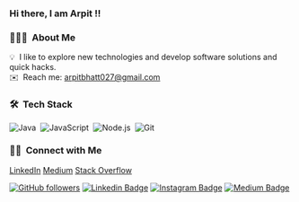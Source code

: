 ### Hi there, I am Arpit !!

### 👨🏻‍💻 &nbsp;About Me

💡 &nbsp;I like to explore new technologies and develop software solutions and quick hacks.<br>
✉️ &nbsp;Reach me: arpitbhatt027@gmail.com

### 🛠 &nbsp;Tech Stack
![Java](https://img.shields.io/badge/-Java-05122A?style=flat&logo=Java&logoColor=FFA518)&nbsp;
![JavaScript](https://img.shields.io/badge/-JavaScript-05122A?style=flat&logo=javascript)&nbsp;
![Node.js](https://img.shields.io/badge/-Node.js-05122A?style=flat&logo=node.js)&nbsp;
![Git](https://img.shields.io/badge/-Git-05122A?style=flat&logo=git)&nbsp;

### 🤝🏻 &nbsp;Connect with Me

<a href="https://www.linkedin.com/in/arpit-bhatt-3a413b62/">LinkedIn</a>
<a href="https://arpitbhatt027.medium.com/">Medium</a>
<a href="https://stackoverflow.com/users/9775271/arpitbhatt027?tab=profile">Stack Overflow</a>
<br>

[![GitHub followers](https://img.shields.io/github/followers/arpitbhatt027?style=social)](https://github.com/arpitbhatt027)
[![Linkedin Badge](https://img.shields.io/badge/-arpitbhatt027-blue?style=flat-square&logo=Linkedin&logoColor=white&link=https://www.linkedin.com/in/arpit-bhatt-3a413b62/)](https://www.linkedin.com/in/arpit-bhatt-3a413b62/)
[![Instagram Badge](https://img.shields.io/badge/-arpitbhatt027-purple?style=flat-square&logo=Instagram&logoColor=white&link=https://www.instagram.com/arpitbhatt027/)](https://www.instagram.com/arpitbhatt027/)
[![Medium Badge](https://img.shields.io/badge/-sriharikapu-black?style=flat-square&logo=Medium&logoColor=white&link=https://arpitbhatt027.medium.com/)](https://arpitbhatt027.medium.com/)
